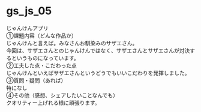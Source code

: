 # gs_js_05
じゃんけんアプリ<br>
①課題内容（どんな作品か）<br>
じゃんけんと言えば。みなさんお馴染みのサザエさん。<br>
今回は、サザエさんとのじゃんけんではなく、サザエさんとサザエさんが対決するというものになっています。<br>
②工夫した点・こだわった点<br>
じゃんけんといえばサザエさんというどうでもいいこだわりを発揮しました。<br>
③質問・疑問（あれば）<br>
特になし<br>
④その他（感想、シェアしたいことなんでも）<br>
クオリティー上げれる様に頑張ります。<br>
